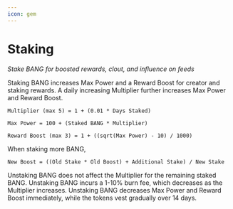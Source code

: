 ```yaml
---
icon: gem
---
```


# Staking

_Stake BANG for boosted rewards, clout, and influence on feeds_

Staking BANG increases Max Power and a Reward Boost for creator and staking rewards. A daily increasing Multiplier further increases Max Power and Reward Boost.

`Multiplier (max 5) = 1 + (0.01 * Days Staked)`

`Max Power = 100 + (Staked BANG * Multiplier)`

`Reward Boost (max 3) = 1 + ((sqrt(Max Power) - 10) / 1000)`

When staking more BANG,

`New Boost = ((Old Stake * Old Boost) + Additional Stake) / New Stake`

Unstaking BANG does not affect the Multiplier for the remaining staked BANG. Unstaking BANG incurs a 1-10% burn fee, which decreases as the Multiplier increases. Unstaking BANG decreases Max Power and Reward Boost immediately, while the tokens vest gradually over 14 days.
